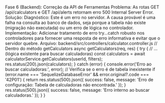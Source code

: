 Fase 6 (Backend): Correção da API de Ferramentas
Problema: As rotas GET /api/calculators e GET /api/alerts retornam erro 500 Internal Server Error.
Solução:
Diagnóstico: Este é um erro no servidor. A causa provável é uma falha na consulta ao banco de dados, seja porque a tabela não existe (migração não executada) ou um erro de lógica no controlador.
Implementação: Adicionar tratamento de erro try...catch robusto nos controladores para fornecer uma resposta de erro informativa e evitar que o servidor quebre.
Arquivo: backend/src/controllers/calculator.controller.js
// Dentro do método getCalculators
async getCalculators(req, res) {
  try {
    // ... (lógica existente para buscar calculadoras)
    const calculators = await calculatorService.getCalculators(userId, filters);
    res.status(200).json(calculators);
  } catch (error) {
    console.error('Erro ao buscar calculadoras:', error);
    // Verifica se o erro é de tabela inexistente
    if (error.name === 'SequelizeDatabaseError' && error.original?.code === '42P01') {
         return res.status(500).json({ success: false, message: 'Erro de configuração: Tabela de calculadoras não encontrada.' });
    }
    res.status(500).json({ success: false, message: 'Erro interno ao buscar calculadoras.' });
  }
}